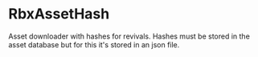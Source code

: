 # RbxAssetHash
Asset downloader with hashes for revivals. Hashes must be stored in the asset database but for this it's stored in an json file.
